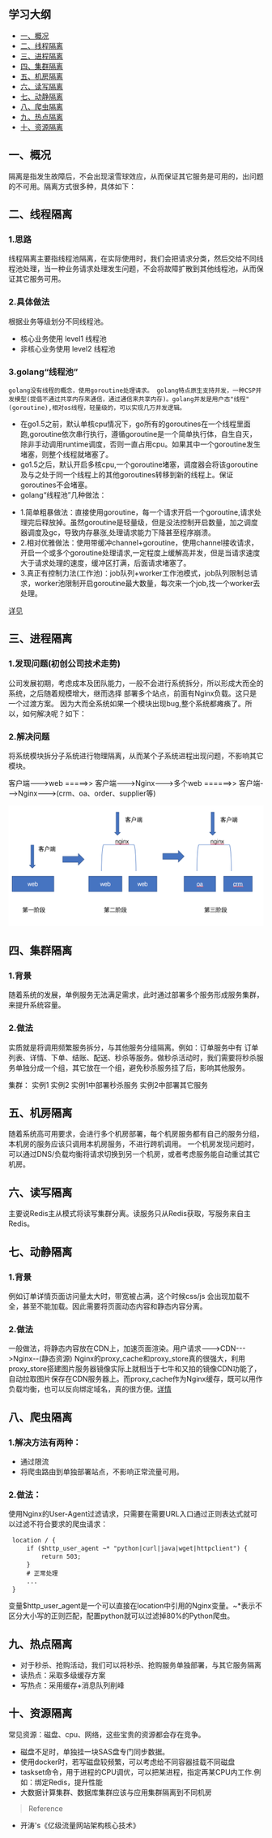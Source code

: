 ## 学习大纲
* [一、概况](#1)
* [二、线程隔离](#2)
* [三、进程隔离](#3)
* [四、集群隔离](#4)
* [五、机房隔离](#5)
* [六、读写隔离](#6)
* [七、动静隔离](#7)
* [八、爬虫隔离](#8)
* [九、热点隔离](#9)
* [十、资源隔离](#10)

## <span id="1">一、概况</span>
隔离是指发生故障后，不会出现滚雪球效应，从而保证其它服务是可用的，出问题的不可用。隔离方式很多种，具体如下：

## <span id="2">二、线程隔离</span>
### 1.思路
线程隔离主要指线程池隔离，在实际使用时，我们会把请求分类，然后交给不同线程池处理，当一种业务请求处理发生问题，不会将故障扩散到其他线程池，从而保证其它服务可用。
### 2.具体做法
根据业务等级划分不同线程池。
* 核心业务使用 level1 线程池
* 非核心业务使用 level2 线程池
### 3.golang“线程池”
`
golang没有线程的概念，使用goroutine处理请求。
golang特点原生支持并发，一种CSP并发模型(提倡不通过共享内存来通信，通过通信来共享内存)。golang并发是用户态"线程"(goroutine),相对os线程，轻量级的，可以实现几万并发逻辑。
`

 
  * 在go1.5之前，默认单核cpu情况下，go所有的goroutines在一个线程里面跑,goroutine依次串行执行，遵循goroutine是一个简单执行体，自生自灭，除非手动调用runtime调度，否则一直占用cpu。如果其中一个goroutine发生堵塞，则整个线程就堵塞了。
  * go1.5之后，默认开启多核cpu,一个goroutine堵塞，调度器会将该goroutine及与之处于同一个线程上的其他goroutines转移到新的线程上。保证goroutines不会堵塞。
  * golang“线程池”几种做法：
   - 1.简单粗暴做法：直接使用goroutine，每一个请求开启一个goroutine,请求处理完后释放掉。虽然goroutine是轻量级，但是没法控制开启数量，加之调度器调度及gc，导致内存暴涨,处理请求能力下降甚至程序崩溃。
   - 2.相对优雅做法：使用带缓冲channel+goroutine，使用channel接收请求，开启一个或多个goroutine处理请求,一定程度上缓解高并发，但是当请求速度大于请求处理的速度，缓冲区打满，后面请求堵塞了。
   - 3.真正有控制力法(工作池)：job队列+worker工作池模式，job队列限制总请求，worker池限制开启goroutine最大数量，每次来一个job,找一个worker去处理。

[详见](http://39.106.173.209:88/goroutine-asyn/)

## <span id="3">三、进程隔离</span>
 ### 1.发现问题(初创公司技术走势)
公司发展初期，考虑成本及团队能力，一般不会进行系统拆分，所以形成大而全的系统，之后随着规模增大，继而选择 部署多个站点，前面有Nginx负载。这只是一个过渡方案。
因为大而全系统如果一个模块出现bug,整个系统都瘫痪了。所以，如何解决呢？如下：
### 2.解决问题
 将系统模块拆分子系统进行物理隔离，从而某个子系统进程出现问题，不影响其它模块。
 
 客户端--->web =====>> 客户端--->Nginx--->多个web ======>> 客户端--->Nginx--->(crm、oa、order、supplier等)
 
 ![dev-tech](https://github.com/kgtom/back-end/blob/master/pic/dev-tech.png)
 

 ## <span id="4">四、集群隔离</span>
 ### 1.背景
 随着系统的发展，单例服务无法满足需求，此时通过部署多个服务形成服务集群，来提升系统容量。
 ### 2.做法
 实质就是将调用频繁服务拆分，与其他服务分组隔离。例如：订单服务中有 订单列表、详情、下单、结账、配送、秒杀等服务。做秒杀活动时，我们需要将秒杀服务单独分成一个组，其它放在一个组，避免秒杀服务挂了后，影响其他服务。
 
 集群： 实例1 实例2
 实例1中部署秒杀服务
 实例2中部署其它服务
 
## <span id="5">五、机房隔离</span>
  随着系统高可用要求，会进行多个机房部署，每个机房服务都有自己的服务分组，本机房的服务应该只调用本机房服务，不进行跨机调用。
  一个机房发现问题时，可以通过DNS/负载均衡将请求切换到另一个机房，或者考虑服务能自动重试其它机房。
  
 ## <span id="6">六、读写隔离</span>
  主要说Redis主从模式将读写集群分离。读服务只从Redis获取，写服务来自主Redis。
 ## <span id="7">七、动静隔离</span>
 ### 1.背景
   例如订单详情页面访问量太大时，带宽被占满，这个时候css/js 会出现加载不全，甚至不能加载。因此需要将页面动态内容和静态内容分离。
 ### 2.做法
  一般做法，将静态内容放在CDN上，加速页面渲染。用户请求--->CDN--->Nginx--(静态资源)
  Nginx的proxy_cache和proxy_store真的很强大，利用proxy_store搭建图片服务器镜像实际上就相当于七牛和又拍的镜像CDN功能了，自动拉取图片保存在CDN服务器上。而proxy_cache作为Nginx缓存，既可以用作负载均衡，也可以反向绑定域名，真的很方便。[详情](https://www.freehao123.com/nginx-cdn/)
  
## <span id="8">八、爬虫隔离</span>
 ### 1.解决方法有两种：
 * 通过限流
 * 将爬虫路由到单独部署站点，不影响正常流量可用。
 
 ### 2.做法：
   使用Nginx的User-Agent过滤请求，只需要在需要URL入口通过正则表达式就可以过滤不符合要求的爬虫请求：

   ~~~
    location / {
        if ($http_user_agent ~* "python|curl|java|wget|httpclient") {
            return 503;
        }
        # 正常处理
        ...
    }
   ~~~
变量$http_user_agent是一个可以直接在location中引用的Nginx变量。~*表示不区分大小写的正则匹配，配置python就可以过滤掉80%的Python爬虫。

## <span id="9">九、热点隔离</span>
 * 对于秒杀、抢购活动，我们可以将秒杀、抢购服务单独部署，与其它服务隔离
 * 读热点：采取多级缓存方案
 * 写热点：采用缓存+消息队列削峰
 
 ## <span id="10">十、资源隔离</span>
  常见资源：磁盘、cpu、网络，这些宝贵的资源都会存在竞争。
 * 磁盘不足时，单独挂一块SAS盘专门同步数据。
 * 使用docker时，若写磁盘较频繁，可以考虑给不同容器挂载不同磁盘
 *  taskset命令，用于进程的CPU调优，可以把某进程，指定再某CPU内工作.例如：绑定Redis，提升性能
 *  大数据计算集群、数据库集群应该与应用集群隔离到不同机房
>Reference

* 开涛's《亿级流量网站架构核心技术》
